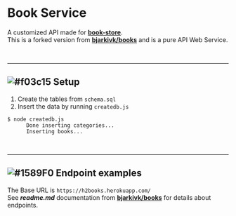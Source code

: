 # Book Service

A customized API made for **[book-store](https://github.com/serpentisx/book-store)**. <br>
This is a forked version from **[bjarkivk/books](https://github.com/bjarkivk/books)** and is a pure API Web Service.

<br>
<hr>

## ![#f03c15](https://placehold.it/15/f03c15/000000?text=+) Setup

1. Create the tables from `schema.sql`
2. Insert the data by running `createdb.js`

````
$ node createdb.js
      Done inserting categories...
      Inserting books...
````

<br>
<hr>

## ![#1589F0](https://placehold.it/15/1589F0/000000?text=+) Endpoint examples
The Base URL is `https://h2books.herokuapp.com/` <br>
See **_readme.md_** documentation from **[bjarkivk/books](https://github.com/bjarkivk/books)** for details about endpoints.

